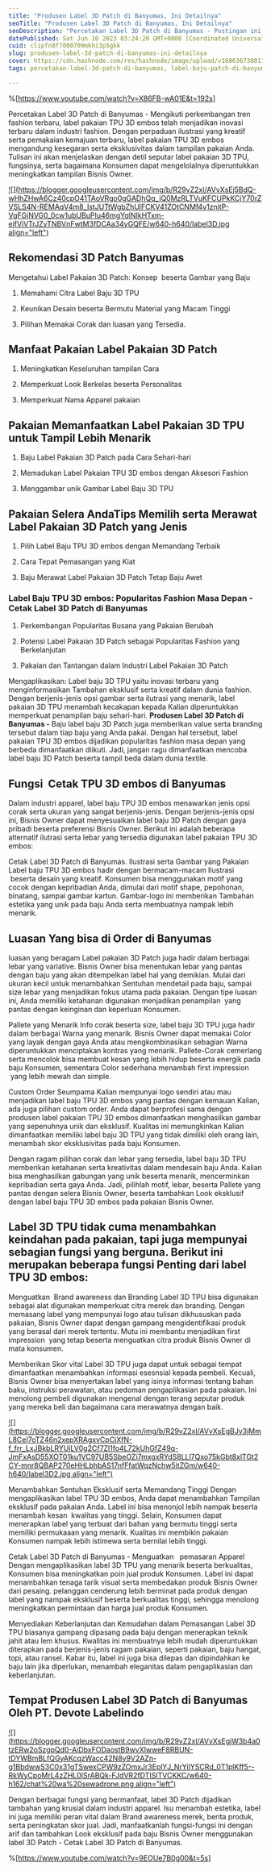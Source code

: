 ```yaml
---
title: "Produsen Label 3D Patch di Banyumas, Ini Detailnya"
seoTitle: "Produsen Label 3D Patch di Banyumas, Ini Detailnya"
seoDescription: "Percetakan Label 3D Patch di Banyumas - Postingan ini Ialah Saran dengan lengkap yang @Devote.labels Publikasikan Perihal Jasa Percetakan Label 3D"
datePublished: Sat Jun 10 2023 03:24:20 GMT+0000 (Coordinated Universal Time)
cuid: clipfn8f7000709mkhi3p5gkk
slug: produsen-label-3d-patch-di-banyumas-ini-detailnya
cover: https://cdn.hashnode.com/res/hashnode/image/upload/v1686367308119/d14bd5d4-7ca7-4668-997d-1c58112686c6.jpeg
tags: percetakan-label-3d-patch-di-banyumas, label-baju-patch-di-banyumas, label-baju-jersey-banyumas

---
```


%[https://www.youtube.com/watch?v=X86FB-wA01E&t=192s] 

Percetakan Label 3D Patch di Banyumas - Mengikuti perkembangan tren fashion terbaru, label pakaian TPU 3D embos telah menjadikan inovasi terbaru dalam industri fashion. Dengan perpaduan ilustrasi yang kreatif serta pemakaian kemajuan terbaru, label pakaian TPU 3D embos mengandung kesegaran serta eksklusivitas dalam tampilan pakaian Anda. Tulisan ini akan menjelaskan dengan detil seputar label pakaian 3D TPU, fungsinya, serta bagaimana Konsumen dapat mengelolalnya diperuntukkan meningkatkan tampilan Bisnis Owner.

[![](https://blogger.googleusercontent.com/img/b/R29vZ2xl/AVvXsEj5BdQ-wHhZHwA6Cz40cpO41TAoVRgo0gGADhQq_jQ0MzRLTVuKFCUPkKCjY70rZVSLS4N-REMAqV4m8_IstJUTtWgbZhUlFCKV41ZOtCNMf4v1znjtP-VgFGjNVG0_0cw1ubUBuPIu46mgYqlNIkHTxm-eifViVTrJZyTNBVnFwtM3fDCAa34yGQFE/w640-h640/label3D.jpg align="left")](https://blogger.googleusercontent.com/img/b/R29vZ2xl/AVvXsEj5BdQ-wHhZHwA6Cz40cpO41TAoVRgo0gGADhQq_jQ0MzRLTVuKFCUPkKCjY70rZVSLS4N-REMAqV4m8_IstJUTtWgbZhUlFCKV41ZOtCNMf4v1znjtP-VgFGjNVG0_0cw1ubUBuPIu46mgYqlNIkHTxm-eifViVTrJZyTNBVnFwtM3fDCAa34yGQFE/s900/label3D.jpg)

## Rekomendasi 3D Patch Banyumas

Mengetahui Label Pakaian 3D Patch: Konsep  beserta Gambar yang Baju

1. Memahami Citra Label Baju 3D TPU
    
2. Keunikan Desain beserta Bermutu Material yang Macam Tinggi
    
3. Pilihan Memakai Corak dan luasan yang Tersedia.
    

## Manfaat Pakaian Label Pakaian 3D Patch

1. Meningkatkan Keseluruhan tampilan Cara
    
2. Memperkuat Look Berkelas beserta Personalitas
    
3. Memperkuat Nama Apparel pakaian
    

## Pakaian Memanfaatkan Label Pakaian 3D TPU untuk Tampil Lebih Menarik

1. Baju Label Pakaian 3D Patch pada Cara Sehari-hari
    
2. Memadukan Label Pakaian TPU 3D embos dengan Aksesori Fashion
    
3. Menggambar unik Gambar Label Baju 3D TPU
    

## Pakaian Selera AndaTips Memilih serta Merawat Label Pakaian 3D Patch yang Jenis

1. Pilih Label Baju TPU 3D embos dengan Memandang Terbaik
    
2. Cara Tepat Pemasangan yang Kiat
    
3. Baju Merawat Label Pakaian 3D Patch Tetap Baju Awet
    

### Label Baju TPU 3D embos: Popularitas Fashion Masa Depan - Cetak Label 3D Patch di Banyumas

1. Perkembangan Popularitas Busana yang Pakaian Berubah
    
2. Potensi Label Pakaian 3D Patch sebagai Popularitas Fashion yang Berkelanjutan
    
3. Pakaian dan Tantangan dalam Industri Label Pakaian 3D Patch
    

Mengaplikasikan: Label baju 3D TPU yaitu inovasi terbaru yang menginformasikan Tambahan eksklusif serta kreatif dalam dunia fashion. Dengan berjenis-jenis opsi gambar serta ilutrasi yang menarik, label pakaian 3D TPU menambah kecakapan kepada Kalian diperuntukkan memperkuat penampilan baju sehari-hari. **Produsen Label 3D Patch di Banyumas -** Baju label baju 3D Patch juga memberikan value serta branding tersebut dalam tiap baju yang Anda pakai. Dengan hal tersebut, label pakaian TPU 3D embos dijadikan popularitas fashion masa depan yang berbeda dimanfaatkan diikuti. Jadi, jangan ragu dimanfaatkan mencoba label baju 3D Patch beserta tampil beda dalam dunia textile.

## Fungsi  Cetak TPU 3D embos di Banyumas

Dalam industri apparel, label baju TPU 3D embos menawarkan jenis opsi corak serta ukuran yang sangat berjenis-jenis. Dengan berjenis-jenis opsi ini, Bisnis Owner dapat menyesuaikan label baju 3D Patch dengan gaya pribadi beserta preferensi Bisnis Owner. Berikut ini adalah beberapa alternatif ilutrasi serta lebar yang tersedia digunakan label pakaian TPU 3D embos:

Cetak Label 3D Patch di Banyumas. Ilustrasi serta Gambar yang Pakaian Label baju TPU 3D embos hadir dengan bermacam-macam Ilustrasi  beserta desain yang kreatif. Konsumen bisa menggunakan motif yang cocok dengan kepribadian Anda, dimulai dari motif shape, pepohonan, binatang, sampai gambar kartun. Gambar-logo ini memberikan Tambahan estetika yang unik pada baju Anda serta membuatnya nampak lebih menarik.

## Luasan Yang bisa di Order di Banyumas

luasan yang beragam Label pakaian 3D Patch juga hadir dalam berbagai lebar yang variative. Bisnis Owner bisa menentukan lebar yang pantas dengan baju yang akan ditempelkan label hal yang demikian. Mulai dari ukuran kecil untuk menambahkan Sentuhan mendetail pada baju, sampai size lebar yang menjadikan fokus utama pada pakaian. Dengan tipe luasan ini, Anda memiliki ketahanan digunakan menjadikan penampilan  yang pantas dengan keinginan dan keperluan Konsumen.

Pallete yang Menarik Info corak beserta size, label baju 3D TPU juga hadir dalam berbagai Warna yang menarik. Bisnis Owner dapat memakai Color yang layak dengan gaya Anda atau mengkombinasikan sebagian Warna diperuntukkan menciptakan kontras yang menarik. Pallete-Corak cemerlang serta mencolok bisa membuat kesan yang lebih hidup beserta energik pada baju Konsumen, sementara Color sederhana menambah first impression  yang lebih mewah dan simple.

Custom Order Seumpama Kalian mempunyai logo sendiri atau mau menjadikan label baju TPU 3D embos yang pantas dengan kemauan Kalian, ada juga pilihan custom order. Anda dapat berprofesi sama dengan produsen label pakaian TPU 3D embos dimanfaatkan menghasilkan gambar yang sepenuhnya unik dan eksklusif. Kualitas ini memungkinkan Kalian dimanfaatkan memiliki label baju 3D TPU yang tidak dimiliki oleh orang lain, menambah skor eksklusivitas pada baju Konsumen.

Dengan ragam pilihan corak dan lebar yang tersedia, label baju 3D TPU memberikan ketahanan serta kreativitas dalam mendesain baju Anda. Kalian bisa menghasilkan gabungan yang unik beserta menarik, mencerminkan kepribadian serta gaya Anda. Jadi, pilihlah motif, lebar, beserta Pallete yang pantas dengan selera Bisnis Owner, beserta tambahkan Look eksklusif dengan label baju TPU 3D embos pada pakaian Bisnis Owner.

## Label 3D TPU tidak cuma menambahkan keindahan pada pakaian, tapi juga mempunyai sebagian fungsi yang berguna. Berikut ini merupakan beberapa fungsi Penting dari label TPU 3D embos:

Menguatkan  Brand awareness dan Branding Label 3D TPU bisa digunakan sebagai alat digunakan memperkuat citra merek dan branding. Dengan memasang label yang mempunyai logo atau tulisan dikhususkan pada pakaian, Bisnis Owner dapat dengan gampang mengidentifikasi produk yang berasal dari merek tertentu. Mutu ini membantu menjadikan first impression  yang tetap beserta menguatkan citra produk Bisnis Owner di mata konsumen.

Memberikan Skor vital Label 3D TPU juga dapat untuk sebagai tempat dimanfaatkan menambahkan informasi esesnsial kepada pembeli. Kecuali, Bisnis Owner bisa menyertakan label yang isinya informasi tentang bahan baku, instruksi perawatan, atau pedoman pengaplikasian pada pakaian. Ini menolong pembeli digunakan mengenal dengan terang seputar produk yang mereka beli dan bagaimana cara merawatnya dengan baik.

[![](https://blogger.googleusercontent.com/img/b/R29vZ2xl/AVvXsEgBJv3jMmL8CeI7oTZ46n2xepXRAgxvCpCjXfN-f_frr_LxJBkbLRYUjLV0g2Cf7Zl1fo4L72kUhGfZ49q-JmFxAsD55XOT01ku1VC97UB5SbeOZi7mxgxRYdS8LLl7Qxo75kGbt8xlTGt2CY-mnr8QBAP270eHHLbhbAS17nfFfatWqzNchw5itZGm/w640-h640/label3D2.jpg align="left")](https://blogger.googleusercontent.com/img/b/R29vZ2xl/AVvXsEgBJv3jMmL8CeI7oTZ46n2xepXRAgxvCpCjXfN-f_frr_LxJBkbLRYUjLV0g2Cf7Zl1fo4L72kUhGfZ49q-JmFxAsD55XOT01ku1VC97UB5SbeOZi7mxgxRYdS8LLl7Qxo75kGbt8xlTGt2CY-mnr8QBAP270eHHLbhbAS17nfFfatWqzNchw5itZGm/s900/label3D2.jpg)

Menambahkan Sentuhan Eksklusif serta Memandang Tinggi Dengan mengaplikasikan label TPU 3D embos, Anda dapat menambahkan Tampilan eksklusif pada pakaian Anda. Label ini bisa menonjol lebih nampak beserta menambah kesan  kwalitas yang tinggi. Selain, Konsumen dapat menerapkan label yang terbuat dari bahan yang bermutu tinggi serta memiliki permukaaan yang menarik. Kualitas ini membikin pakaian Konsumen nampak lebih istimewa serta bernilai lebih tinggi.

Cetak Label 3D Patch di Banyumas - Menguatkan   pemasaran Apparel Dengan mengaplikasikan label 3D TPU yang menarik beserta berkualitas, Konsumen bisa meningkatkan poin jual produk Konsumen. Label ini dapat menambahkan tenaga tarik visual serta membedakan produk Bisnis Owner dari pesaing. pelanggan cenderung lebih berminat pada produk dengan label yang nampak eksklusif beserta berkualitas tinggi, sehingga menolong meningkatkan permintaan dan harga jual produk Konsumen.

Menyediakan Keberlanjutan dan Kemudahan dalam Pemasangan Label 3D TPU biasanya gampang dipasang pada baju dengan menerapkan teknik jahit atau lem khusus. Kwalitas ini membuatnya lebih mudah diperuntukkan diterapkan pada berjenis-jenis ragam pakaian, seperti pakaian, baju hangat, topi, atau ransel. Kabar itu, label ini juga bisa dilepas dan dipindahkan ke baju lain jika diperlukan, menambah eleganitas dalam pengaplikasian dan keberlanjutan.

## Tempat Produsen Label 3D Patch di Banyumas Oleh PT. Devote Labelindo

[![](https://blogger.googleusercontent.com/img/b/R29vZ2xl/AVvXsEgjW3b4a0tzERw2oSzgpQd0-AiDbxFODaostB9wvXIwweF8RBUN-tDYWBmBLfQGyAKcqzWacc42N8y9V2AZn-g1BbdwwS3C0x31gTSwexCPW9zZOmxJr3EplYJ_NrYiIYSCRd_0T1plKff5--RkWyCpoMrL4zZHL0ISrABQk-FJdVR2fDTISITVCKKC/w640-h162/chat%20wa%20sewadrone.png align="left")](https://wa.me/+6287838865004?text=Permisi%2C%20kak%20mau%20nanya%20tentang%20label%2C%20dapat%20informasi%20dari%20devotelabels.web.id)

Dengan berbagai fungsi yang bermanfaat, label 3D Patch dijadikan tambahan yang krusial dalam industri apparel. Isu menambah estetika, label ini juga memiliki peran vital dalam Brand awareness merek, berita produk, serta peningkatan skor jual. Jadi, manfaatkanlah fungsi-fungsi ini dengan arif dan tambahkan Look eksklusif pada baju Bisnis Owner menggunakan label 3D Patch - Cetak Label 3D Patch di Banyumas.

%[https://www.youtube.com/watch?v=9EOUe7B0g00&t=5s]